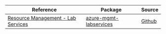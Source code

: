 | Reference | Package | Source |
|---|---|---|
|[Resource Management - Lab Services](mgmt-labservices-readme.md)|[azure-mgmt-labservices](https://pypi.org/project/azure-mgmt-labservices)|[Github](https://github.com/Azure/azure-sdk-for-python)|
